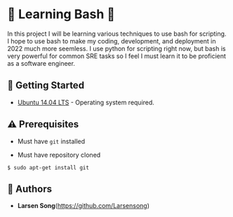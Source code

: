 # :shell: Learning Bash :shell:
In this project I will be learning various techniques to use bash for scripting. I hope to use bash to make my coding, development, and deployment in 2022  much more seemless. I use python for scripting right now, but bash is very powerful for common SRE tasks so I feel I must learn it to be proficient as a software engineer.

## :running: Getting Started

* [Ubuntu 14.04 LTS](http://releases.ubuntu.com/14.04/) - Operating system required.
## :warning: Prerequisites

* Must have `git` installed

* Must have repository cloned
```
$ sudo apt-get install git
```

## :blue_book: Authors
* **Larsen Song**(https://github.com/Larsensong)
